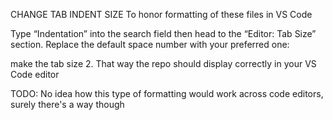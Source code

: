 CHANGE TAB INDENT SIZE
To honor formatting of these files in VS Code

 Type “Indentation” into the search field then head to the “Editor: Tab Size” section. Replace the default space number with your preferred one:

make the tab size 2. That way the repo should display correctly in your VS Code editor

TODO: No idea how this type of formatting would work across code editors, surely there's a way though
